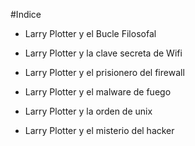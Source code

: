#Indice

* Larry Plotter y el Bucle Filosofal
* Larry Plotter y la clave secreta de Wifi
* Larry Plotter y el prisionero del firewall

* Larry Plotter y el malware de fuego
* Larry Plotter y la orden de unix
* Larry Plotter y el misterio del hacker
